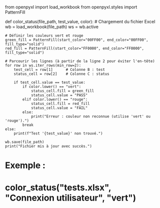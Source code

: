 from openpyxl import load_workbook
from openpyxl.styles import PatternFill

def color_status(file_path, test_value, color):
    # Chargement du fichier Excel
    wb = load_workbook(file_path)
    ws = wb.active

    # Définir les couleurs vert et rouge
    green_fill = PatternFill(start_color="00FF00", end_color="00FF00", fill_type="solid")
    red_fill = PatternFill(start_color="FF0000", end_color="FF0000", fill_type="solid")

    # Parcourir les lignes (à partir de la ligne 2 pour éviter l'en-tête)
    for row in ws.iter_rows(min_row=2):
        test_cell = row[1]      # Colonne B : test
        status_cell = row[2]    # Colonne C : status

        if test_cell.value == test_value:
            if color.lower() == "vert":
                status_cell.fill = green_fill
                status_cell.value = "PASS"
            elif color.lower() == "rouge":
                status_cell.fill = red_fill
                status_cell.value = "FAIL"
            else:
                print("Erreur : couleur non reconnue (utilise 'vert' ou 'rouge').")
            break
    else:
        print(f"Test '{test_value}' non trouvé.")

    wb.save(file_path)
    print("Fichier mis à jour avec succès.")

# Exemple :
# color_status("tests.xlsx", "Connexion utilisateur", "vert")
